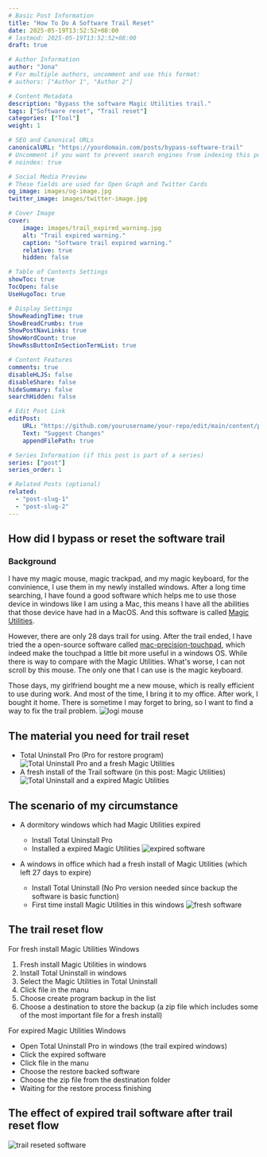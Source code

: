 ```yaml
---
# Basic Post Information
title: "How To Do A Software Trail Reset"
date: 2025-05-19T13:52:52+08:00
# lastmod: 2025-05-19T13:52:52+08:00
draft: true 

# Author Information
author: "Jona"
# For multiple authors, uncomment and use this format:
# authors: ["Author 1", "Author 2"]

# Content Metadata
description: "Bypass the software Magic Utilities trail." 
tags: ["Software reset", "Trail reset"]
categories: ["Tool"]
weight: 1

# SEO and Canonical URLs
canonicalURL: "https://yourdomain.com/posts/bypass-software-trail"
# Uncomment if you want to prevent search engines from indexing this post
# noindex: true

# Social Media Preview
# These fields are used for Open Graph and Twitter Cards
og_image: images/og-image.jpg
twitter_image: images/twitter-image.jpg

# Cover Image
cover:
    image: images/trail_expired_warning.jpg
    alt: "Trail expired warning."
    caption: "Software trail expired warning."
    relative: true 
    hidden: false

# Table of Contents Settings
showToc: true
TocOpen: false
UseHugoToc: true

# Display Settings
ShowReadingTime: true
ShowBreadCrumbs: true
ShowPostNavLinks: true
ShowWordCount: true
ShowRssButtonInSectionTermList: true

# Content Features
comments: true
disableHLJS: false
disableShare: false
hideSummary: false
searchHidden: false

# Edit Post Link
editPost:
    URL: "https://github.com/yourusername/your-repo/edit/main/content/posts/bypass-software-trail.md"
    Text: "Suggest Changes"
    appendFilePath: true

# Series Information (if this post is part of a series)
series: ["post"]
series_order: 1

# Related Posts (optional)
related:
  - "post-slug-1"
  - "post-slug-2"
---
```


## How did I bypass or reset the software trail
### Background
I have my magic mouse, magic trackpad, and my magic keyboard, for the convinience, I use them in my newly installed windows. After a long time searching, I have found a good software which helps me to use those device in windows like I am using a Mac, this means I have all the abilities that those device have had in a MacOS. And this software is called [Magic Utilities](https://magicutilities.net/).

However, there are only 28 days trail for using. After the trail ended, I have tried the a open-source software called [mac-precision-touchpad](https://github.com/imbushuo/mac-precision-touchpad), which indeed make the touchpad a little bit more useful in a windows OS. While there is way to compare with the Magic Utilities. What's worse, I can not scroll by this mouse. The only one that I can use is the magic keyboard.

Those days, my girlfriend bought me a new mouse, which is really efficient to use during work. And most of the time, I bring it to my office. After work, I bought it home. There is sometime I may forget to bring, so I want to find a way to fix the trail problem.
![logi mouse](images/logi_mouse.jpeg)

## The material you need for trail reset
- Total Uninstall Pro (Pro for restore program)
![Total Uninstall Pro and a fresh Magic Utilities](images/total_uninstall_pro.png)
- A fresh install of the Trail software (in this post: Magic Utilities)
![Total Uninstall and a expired Magic Utilities](images/total_uninstall.png)

## The scenario of my circumstance
- A dormitory windows which had Magic Utilities expired
  - Install Total Uninstall Pro
  - Installed a expired Magic Utilities
![expired software](images/expired_software.png)

- A windows in office which had a fresh install of Magic Utilities (which left 27 days to expire)
  - Install Total Uninstall (No Pro version needed since backup the software is basic function)
  - First time install Magic Utilities in this windows
![fresh software](images/fresh_software.png)

## The trail reset flow
For fresh install Magic Utilities Windows
1. Fresh install Magic Utilities in windows
2. Install Total Uninstall in windows
3. Select the Magic Utilities in Total Uninstall
4. Click file in the manu
5. Choose create program backup in the list
6. Choose a destination to store the backup (a zip file which includes some of the most important file for a fresh install)
   
For expired Magic Utilities Windows
- Open Total Uninstall Pro in windows (the trail expired windows)
- Click the expired software
- Click file in the manu
- Choose the restore backed software
- Choose the zip file from the destination folder
- Waiting for the restore process finishing

## The effect of expired trail software after trail reset flow
![trail reseted software](images/reseted_software.png)